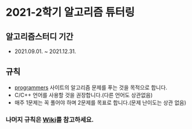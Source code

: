 
# 2021-2학기 알고리즘 튜터링
 
## 알고리즘스터디 기간
- 2021.09.01. ~ 2021.12.31.

## 규칙
- [programmers](https://programmers.co.kr/) 사이트의 알고리즘 문제를 푸는 것을 목적으로 합니다.
- C/C++ 언어를 사용할 것을 권장합니다.(다른 언어도 상관없음)
- 매주 1문제는 꼭 풀어야 하며 2문제를 목표로 합니다.(문제 난이도는 상관 없음)

### 나머지 규칙은 [Wiki](https://github.com/kingyong9169/algorithm-tutoring/wiki)를 참고하세요.